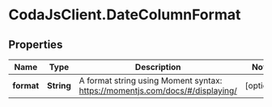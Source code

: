 # CodaJsClient.DateColumnFormat

## Properties
Name | Type | Description | Notes
------------ | ------------- | ------------- | -------------
**format** | **String** | A format string using Moment syntax: https://momentjs.com/docs/#/displaying/ | [optional] 
